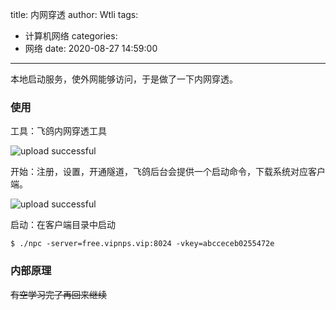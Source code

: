 title: 内网穿透
author: Wtli
tags:
  - 计算机网络
categories:
  - 网络
date: 2020-08-27 14:59:00
---
本地启动服务，使外网能够访问，于是做了一下内网穿透。
<!-- more -->
### 使用
工具：飞鸽内网穿透工具

![upload successful](/images/pasted-43.png)

开始：注册，设置，开通隧道，飞鸽后台会提供一个启动命令，下载系统对应客户端。

![upload successful](/images/pasted-44.png)

启动：在客户端目录中启动

```
$ ./npc -server=free.vipnps.vip:8024 -vkey=abcceceb0255472e
```
### 内部原理

~~有空学习完了再回来继续~~